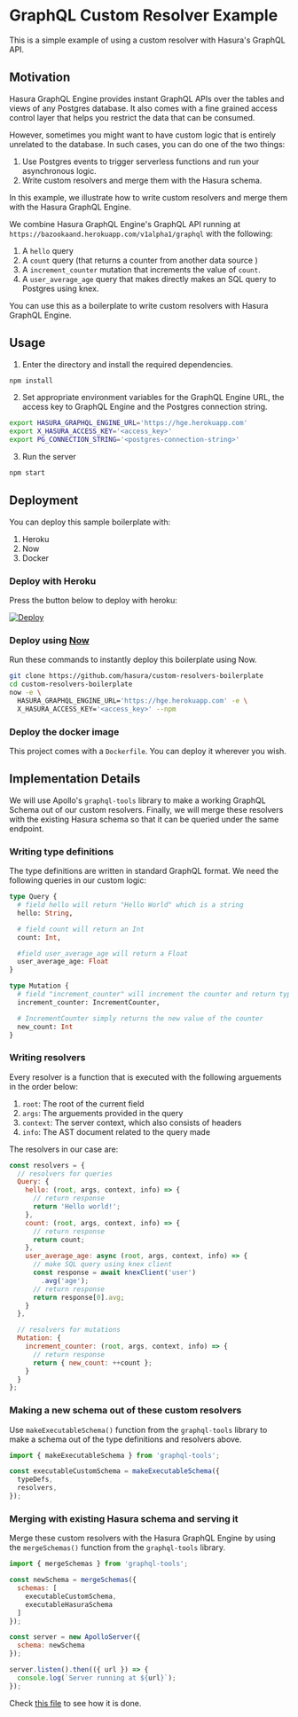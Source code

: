 # GraphQL Custom Resolver Example

This is a simple example of using a custom resolver with Hasura's GraphQL API.

## Motivation

Hasura GraphQL Engine provides instant GraphQL APIs over the tables and views of any Postgres database. It also comes with a fine grained access control layer that helps you restrict the data that can be consumed.

However, sometimes you might want to have custom logic that is entirely unrelated to the database. In such cases, you can do one of the two things:
1. Use Postgres events to trigger serverless functions and run your asynchronous logic.
2. Write custom resolvers and merge them with the Hasura schema.

In this example, we illustrate how to write custom resolvers and merge them with the Hasura GraphQL Engine.

We combine Hasura GraphQL Engine's GraphQL API running at `https://bazookaand.herokuapp.com/v1alpha1/graphql` with the following:

1. A `hello` query
2. A `count` query (that returns a counter from another data source )
3. A `increment_counter` mutation that increments the value of `count`.
4. A `user_average_age` query that makes directly makes an SQL query to Postgres using knex.

You can use this as a boilerplate to write custom resolvers with Hasura GraphQL Engine.

## Usage

1. Enter the directory and install the required dependencies.

```bash
npm install
```

2. Set appropriate environment variables for the GraphQL Engine URL, the access key to GraphQL Engine and the Postgres connection string.


```bash
export HASURA_GRAPHQL_ENGINE_URL='https://hge.herokuapp.com'
export X_HASURA_ACCESS_KEY='<access_key>'
export PG_CONNECTION_STRING='<postgres-connection-string>'
```

3. Run the server

```bash
npm start
```

## Deployment

You can deploy this sample boilerplate with:

1. Heroku
2. Now
3. Docker

### Deploy with Heroku

Press the button below to deploy with heroku:

[![Deploy](https://www.herokucdn.com/deploy/button.svg)](https://heroku.com/deploy?template=https://github.com/hasura/custom-resolvers-boilerplate)

### Deploy using [Now](https://zeit.co/now)

Run these commands to instantly deploy this boilerplate using Now.

```bash
git clone https://github.com/hasura/custom-resolvers-boilerplate
cd custom-resolvers-boilerplate
now -e \
  HASURA_GRAPHQL_ENGINE_URL='https://hge.herokuapp.com' -e \
  X_HASURA_ACCESS_KEY='<access_key>' --npm
```

### Deploy the docker image

This project comes with a `Dockerfile`. You can deploy it wherever you wish.

## Implementation Details

We will use Apollo's `graphql-tools` library to make a working GraphQL Schema out of our custom resolvers. Finally, we will merge these resolvers with the existing Hasura schema so that it can be queried under the same endpoint.

### Writing type definitions

The type definitions are written in standard GraphQL format. We need the following queries in our custom logic:


```graphql
type Query {
  # field hello will return "Hello World" which is a string
  hello: String,

  # field count will return an Int
  count: Int,

  #field user_average_age will return a Float
  user_average_age: Float
}

type Mutation {
  # field "increment_counter" will increment the counter and return type IncrementCounter
  increment_counter: IncrementCounter,

  # IncrementCounter simply returns the new value of the counter
  new_count: Int
}
```

### Writing resolvers

Every resolver is a function that is executed with the following arguements in the order below:

1. `root`: The root of the current field
2. `args`: The arguements provided in the query
3. `context`: The server context, which also consists of headers
4. `info`: The AST document related to the query made

The resolvers in our case are:

```js
const resolvers = {
  // resolvers for queries
  Query: {
    hello: (root, args, context, info) => {
      // return response
      return 'Hello world!';
    },
    count: (root, args, context, info) => {
      // return response
      return count;
    },
    user_average_age: async (root, args, context, info) => {
      // make SQL query using knex client
      const response = await knexClient('user')
        .avg('age');
      // return response
      return response[0].avg;
    }
  },

  // resolvers for mutations
  Mutation: {
    increment_counter: (root, args, context, info) => {
      // return response
      return { new_count: ++count };
    }
  }
};
```

### Making a new schema out of these custom resolvers

Use `makeExecutableSchema()` function from the `graphql-tools` library to make a schema out of the type definitions and resolvers above.

```js
import { makeExecutableSchema } from 'graphql-tools';

const executableCustomSchema = makeExecutableSchema({
  typeDefs,
  resolvers,
});
```

### Merging with existing Hasura schema and serving it

Merge these custom resolvers with the Hasura GraphQL Engine by using the `mergeSchemas()` function from the `graphql-tools` library.

```js
import { mergeSchemas } from 'graphql-tools';

const newSchema = mergeSchemas({
  schemas: [
    executableCustomSchema,
    executableHasuraSchema
  ]
});

const server = new ApolloServer({
  schema: newSchema
});

server.listen().then(({ url }) => {
  console.log(`Server running at ${url}`);
});
```

Check [this file](https://github.com/hasura/custom-resolvers-boilerplate/blob/master/src/index.js) to see how it is done.

